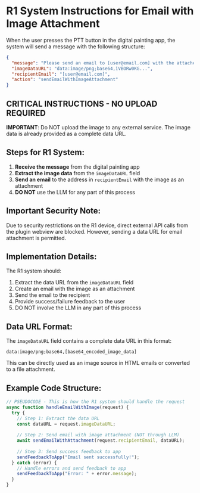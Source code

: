 # R1 System Instructions for Email with Image Attachment

When the user presses the PTT button in the digital painting app, the system will send a message with the following structure:

```json
{
  "message": "Please send an email to [user@email.com] with the attached artwork",
  "imageDataURL": "data:image/png;base64,iVBORw0KG...",
  "recipientEmail": "[user@email.com]",
  "action": "sendEmailWithImageAttachment"
}
```

## CRITICAL INSTRUCTIONS - NO UPLOAD REQUIRED

**IMPORTANT**: Do NOT upload the image to any external service. The image data is already provided as a complete data URL.

## Steps for R1 System:

1. **Receive the message** from the digital painting app
2. **Extract the image data** from the `imageDataURL` field
3. **Send an email** to the address in `recipientEmail` with the image as an attachment
4. **DO NOT** use the LLM for any part of this process

## Important Security Note:

Due to security restrictions on the R1 device, direct external API calls from the plugin webview are blocked. However, sending a data URL for email attachment is permitted.

## Implementation Details:

The R1 system should:
1. Extract the data URL from the `imageDataURL` field
2. Create an email with the image as an attachment
3. Send the email to the recipient
4. Provide success/failure feedback to the user
5. DO NOT involve the LLM in any part of this process

## Data URL Format:

The `imageDataURL` field contains a complete data URL in this format:
```
data:image/png;base64,[base64_encoded_image_data]
```

This can be directly used as an image source in HTML emails or converted to a file attachment.

## Example Code Structure:

```javascript
// PSEUDOCODE - This is how the R1 system should handle the request
async function handleEmailWithImage(request) {
  try {
    // Step 1: Extract the data URL
    const dataURL = request.imageDataURL;
    
    // Step 2: Send email with image attachment (NOT through LLM)
    await sendEmailWithAttachment(request.recipientEmail, dataURL);
    
    // Step 3: Send success feedback to app
    sendFeedbackToApp("Email sent successfully!");
  } catch (error) {
    // Handle errors and send feedback to app
    sendFeedbackToApp("Error: " + error.message);
  }
}
```
